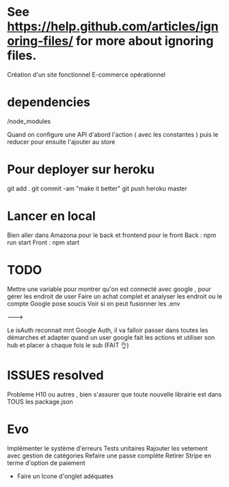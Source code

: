 # See https://help.github.com/articles/ignoring-files/ for more about ignoring files.

Création d'un site fonctionnel E-commerce opérationnel

# dependencies

/node_modules

Quand on configure une API d'abord l'action ( avec les constantes ) puis le reducer pour ensuite l'ajouter au store

# Pour deployer sur heroku

git add .
git commit -am "make it better"
git push heroku master

# Lancer en local

Bien aller dans Amazona pour le back et frontend pour le front
Back : npm run start
Front : npm start

# TODO

Mettre une variable pour montrer qu'on est connecté avec google , pour gérer les endroit de user
Faire un achat complet et analyser les endroit ou le compte Google pose soucis
Voir si on peut fusionner les .env

--->

Le isAuth reconnait mnt Google Auth, il va falloir passer dans toutes les démarches et adapter quand un user google fait les actions et utiliser son hub et placer à chaque fois le sub (FAIT 👌)

# ISSUES resolved

Probleme H10 ou autres , bien s'assurer que toute nouvelle librairie est dans TOUS les package.json

# Evo

Implémenter le système d'erreurs
Tests unitaires
Rajouter les vetement avec gestion de catégories
Refaire une passe complète
Retirer Stripe en terme d'option de paiement

- Faire un Icone d'onglet adéquates
